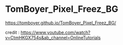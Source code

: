 ﻿# TomBoyer_Pixel_Freez_BG

https://tomboyer.github.io/TomBoyer_Pixel_Freez_BG/

credit : https://www.youtube.com/watch?v=CtmHKGX754s&ab_channel=OnlineTutorials
